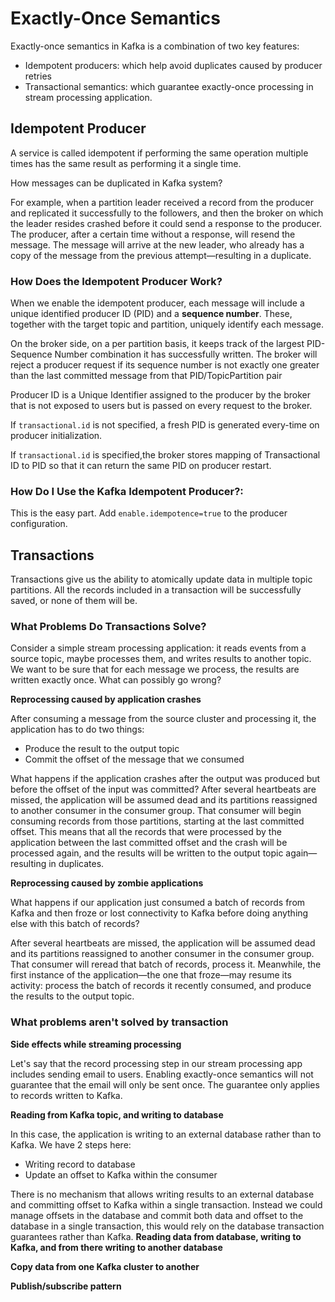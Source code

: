 # Exactly-Once Semantics

Exactly-once semantics in Kafka is a combination of two key features:

- Idempotent producers: which help avoid duplicates caused by producer retries
- Transactional semantics: which guarantee exactly-once processing in stream processing application.

## Idempotent Producer

A service is called idempotent if performing the same operation multiple times has the same result as performing it a single time.

How messages can be duplicated in Kafka system?

For example, when a partition leader received a record from the producer and replicated it successfully to the followers, and then the broker on which the leader resides crashed before it could send a response to the producer. The producer, after a certain time without a response, will resend the message. The message will arrive at the new leader, who already has a copy of the message from the previous attempt—resulting in a duplicate.

### How Does the Idempotent Producer Work?

When we enable the idempotent producer, each message will include a unique identified producer ID (PID) and a **sequence number**. These, together with the target topic and partition, uniquely identify each message.

On the broker side, on a per partition basis, it keeps track of the largest PID-Sequence Number combination it has successfully written. The broker will reject a producer request if its sequence number is not exactly one greater than the last committed message from that PID/TopicPartition pair

Producer ID is a Unique Identifier assigned to the producer by the broker that is not exposed to users but is passed on every request to the broker.

If `transactional.id` is not specified, a fresh PID is generated every-time on producer initialization.

If `transactional.id` is specified,the broker stores mapping of Transactional ID to PID so that it can return the same PID on producer restart.

### How Do I Use the Kafka Idempotent Producer?:

This is the easy part. Add `enable.idempotence=true` to the producer configuration.

## Transactions

Transactions give us the ability to atomically update data in multiple topic partitions. All the records included in a transaction will be successfully saved, or none of them will be.

### What Problems Do Transactions Solve?

Consider a simple stream processing application: it reads events from a source topic, maybe processes them, and writes results to another topic. We want to be sure that for each message we process, the results are written exactly once. What can possibly go wrong?

**Reprocessing caused by application crashes**

After consuming a message from the source cluster and processing it, the application has to do two things:

- Produce the result to the output topic
- Commit the offset of the message that we consumed

What happens if the application crashes after the output was produced but before the offset of the input was committed? After several heartbeats are missed, the application will be assumed dead and its partitions reassigned to another consumer in the consumer group. That consumer will begin consuming records from those partitions, starting at the last committed offset. This means that all the records that were processed by the application between the last committed offset and the crash will be processed again, and the results will be written to the output topic again—resulting in duplicates.

**Reprocessing caused by zombie applications**

What happens if our application just consumed a batch of records from Kafka and then froze or lost connectivity to Kafka before doing anything else with this batch of records?

After several heartbeats are missed, the application will be assumed dead and its partitions reassigned to another consumer in the consumer group. That consumer will reread that batch of records, process it. Meanwhile, the first instance of the application—the one that froze—may resume its activity: process the batch of records it recently consumed, and produce the results to the output topic.

### What problems aren't solved by transaction

**Side effects while streaming processing**

Let's say that the record processing step in our stream processing app includes sending email to users. Enabling exactly-once semantics will not guarantee that the email will only be sent once. The guarantee only applies to records written to Kafka.

**Reading from Kafka topic, and writing to database**

In this case, the application is writing to an external database rather than to Kafka. We have 2 steps here:

- Writing record to database
- Update an offset to Kafka within the consumer 

There is no mechanism that allows writing results to an external database and committing offset to Kafka within a single transaction. Instead we could manage offsets in the database and commit both data and offset to the database in a single transaction, this would rely on the database transaction guarantees rather than Kafka.
**Reading data from database, writing to Kafka, and from there writing to another database**

**Copy data from one Kafka cluster to another**

**Publish/subscribe pattern**
